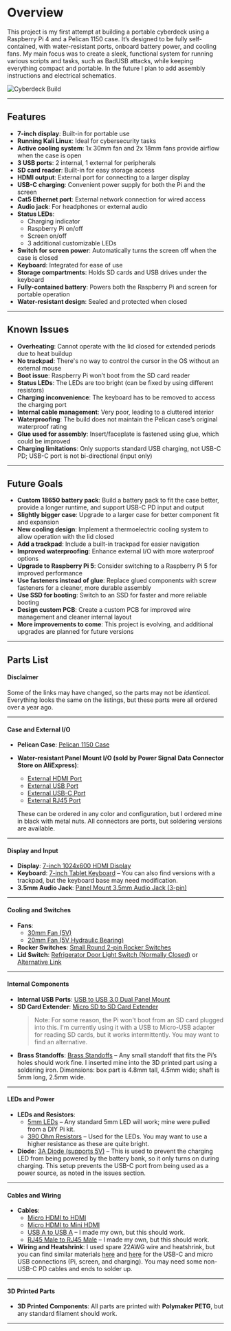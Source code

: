 # Overview

This project is my first attempt at building a portable cyberdeck using a Raspberry Pi 4 and a Pelican 1150 case. It’s designed to be fully self-contained, with water-resistant ports, onboard battery power, and cooling fans. My main focus was to create a sleek, functional system for running various scripts and tasks, such as BadUSB attacks, while keeping everything compact and portable.
In the future I plan to add assembly instructions and electrical schematics.

![Cyberdeck Build](https://i.imgur.com/6F71S5s.jpeg)

---

## Features
- **7-inch display**: Built-in for portable use
- **Running Kali Linux**: Ideal for cybersecurity tasks
- **Active cooling system**: 1x 30mm fan and 2x 18mm fans provide airflow when the case is open
- **3 USB ports**: 2 internal, 1 external for peripherals
- **SD card reader**: Built-in for easy storage access
- **HDMI output**: External port for connecting to a larger display
- **USB-C charging**: Convenient power supply for both the Pi and the screen
- **Cat5 Ethernet port**: External network connection for wired access
- **Audio jack**: For headphones or external audio
- **Status LEDs**:
  - Charging indicator
  - Raspberry Pi on/off
  - Screen on/off
  - 3 additional customizable LEDs
- **Switch for screen power**: Automatically turns the screen off when the case is closed
- **Keyboard**: Integrated for ease of use
- **Storage compartments**: Holds SD cards and USB drives under the keyboard
- **Fully-contained battery**: Powers both the Raspberry Pi and screen for portable operation
- **Water-resistant design**: Sealed and protected when closed

---

## Known Issues
- **Overheating**: Cannot operate with the lid closed for extended periods due to heat buildup
- **No trackpad**: There's no way to control the cursor in the OS without an external mouse
- **Boot issue**: Raspberry Pi won’t boot from the SD card reader
- **Status LEDs**: The LEDs are too bright (can be fixed by using different resistors)
- **Charging inconvenience**: The keyboard has to be removed to access the charging port
- **Internal cable management**: Very poor, leading to a cluttered interior
- **Waterproofing**: The build does not maintain the Pelican case’s original waterproof rating
- **Glue used for assembly**: Insert/faceplate is fastened using glue, which could be improved
- **Charging limitations**: Only supports standard USB charging, not USB-C PD; USB-C port is not bi-directional (input only)

---

## Future Goals
- **Custom 18650 battery pack**: Build a battery pack to fit the case better, provide a longer runtime, and support USB-C PD input and output
- **Slightly bigger case**: Upgrade to a larger case for better component fit and expansion
- **New cooling design**: Implement a thermoelectric cooling system to allow operation with the lid closed
- **Add a trackpad**: Include a built-in trackpad for easier navigation
- **Improved waterproofing**: Enhance external I/O with more waterproof options
- **Upgrade to Raspberry Pi 5**: Consider switching to a Raspberry Pi 5 for improved performance
- **Use fasteners instead of glue**: Replace glued components with screw fasteners for a cleaner, more durable assembly
- **Use SSD for booting**: Switch to an SSD for faster and more reliable booting
- **Design custom PCB**: Create a custom PCB for improved wire management and cleaner internal layout
- **More improvements to come**: This project is evolving, and additional upgrades are planned for future versions

---

## Parts List

#### Disclaimer
Some of the links may have changed, so the parts may not be *identical*. Everything looks the same on the listings, but these parts were all ordered over a year ago.

---

#### Case and External I/O

- **Pelican Case**: [Pelican 1150 Case](https://shorturl.at/xyr0k)
- **Water-resistant Panel Mount I/O (sold by Power Signal Data Connector Store on AliExpress)**:
  - [External HDMI Port](https://shorturl.at/CyrGC)
  - [External USB Port](https://shorturl.at/Cf8bj)
  - [External USB-C Port](https://shorturl.at/6hTVx)
  - [External RJ45 Port](https://shorturl.at/9zwq1)

  These can be ordered in any color and configuration, but I ordered mine in black with metal nuts. All connectors are ports, but soldering versions are available.

---

#### Display and Input

- **Display**: [7-inch 1024x600 HDMI Display](https://shorturl.at/NZxAf)
- **Keyboard**: [7-inch Tablet Keyboard](https://a.co/d/doeQoq1) – You can also find versions with a trackpad, but the keyboard base may need modification.
- **3.5mm Audio Jack**: [Panel Mount 3.5mm Audio Jack (3-pin)](https://shorturl.at/4XXrT)

---

#### Cooling and Switches

- **Fans**:
  - [30mm Fan (5V)](https://shorturl.at/P3yWi)
  - [20mm Fan (5V Hydraulic Bearing)](https://a.co/d/7ztwXzH)
- **Rocker Switches**: [Small Round 2-pin Rocker Switches](https://shorturl.at/hRt7r)
- **Lid Switch**: [Refrigerator Door Light Switch (Normally Closed)](https://a.co/d/ivMNV4H) or [Alternative Link](https://shorturl.at/g9zLX)

---

#### Internal Components

- **Internal USB Ports**: [USB to USB 3.0 Dual Panel Mount](https://a.co/d/hqzMyTw)
- **SD Card Extender**: [Micro SD to SD Card Extender](https://shorturl.at/vaQC8)
  > Note: For some reason, the Pi won't boot from an SD card plugged into this. I'm currently using it with a USB to Micro-USB adapter for reading SD cards, but it works intermittently. You may want to find an alternative.
- **Brass Standoffs**: [Brass Standoffs](https://shorturl.at/BhvH3) – Any small standoff that fits the Pi’s holes should work fine. I inserted mine into the 3D printed part using a soldering iron. Dimensions: box part is 4.8mm tall, 4.5mm wide; shaft is 5mm long, 2.5mm wide.

---

#### LEDs and Power

- **LEDs and Resistors**:
  - [5mm LEDs](https://shorturl.at/MhEKz) – Any standard 5mm LED will work; mine were pulled from a DIY Pi kit.
  - [390 Ohm Resistors](https://shorturl.at/njeu3) – Used for the LEDs. You may want to use a higher resistance as these are quite bright.
- **Diode**: [3A Diode (supports 5V)](https://a.co/d/aqU21aW) – This is used to prevent the charging LED from being powered by the battery bank, so it only turns on during charging. This setup prevents the USB-C port from being used as a power source, as noted in the issues section.

---

#### Cables and Wiring

- **Cables**:
  - [Micro HDMI to HDMI](https://shorturl.at/lDclC)
  - [Micro HDMI to Mini HDMI](https://a.co/d/1WwkHYU)
  - [USB A to USB A](https://shorturl.at/Ay4hM) – I made my own, but this should work.
  - [RJ45 Male to RJ45 Male](https://shorturl.at/zojFO) – I made my own, but this should work.
- **Wiring and Heatshrink**: I used spare 22AWG wire and heatshrink, but you can find similar materials [here](https://shorturl.at/3O9jX) and [here](https://shorturl.at/ypX5P) for the USB-C and micro USB connections (Pi, screen, and charging). You may need some non-USB-C PD cables and ends to solder up.

---

#### 3D Printed Parts

- **3D Printed Components**: All parts are printed with **Polymaker PETG**, but any standard filament should work.
****

